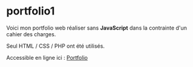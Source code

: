 # portfolio1

Voici mon portfolio web réaliser sans **JavaScript** dans la contrainte d'un cahier des charges.

Seul HTML / CSS / PHP ont été utilisés.

Accessible en ligne ici : [Portfolio](http://ewan-quelo-portfolio.rf.gd/)
